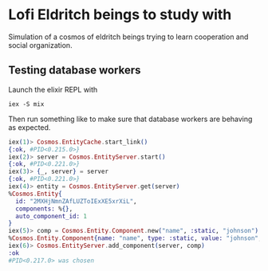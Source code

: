 # Lofi Eldritch beings to study with

Simulation of a cosmos of eldritch beings trying to learn cooperation and social organization.

    

## Testing database workers

Launch the elixir REPL with
``` shell
iex -S mix
```


Then run something like to make sure that database workers
are behaving as expected.
``` elixir
iex(1)> Cosmos.EntityCache.start_link()
{:ok, #PID<0.215.0>}
iex(2)> server = Cosmos.EntityServer.start()
{:ok, #PID<0.221.0>}
iex(3)> {_, server} = server                    
{:ok, #PID<0.221.0>}
iex(4)> entity = Cosmos.EntityServer.get(server)
%Cosmos.Entity{
  id: "2MXHjNmnZAfLUZToIExXE5xrXiL",
  components: %{},
  auto_component_id: 1
}
iex(5)> comp = Cosmos.Entity.Component.new("name", :static, "johnson")
%Cosmos.Entity.Component{name: "name", type: :static, value: "johnson", id: nil}
iex(6)> Cosmos.EntityServer.add_component(server, comp)               
:ok
#PID<0.217.0> was chosen
```
